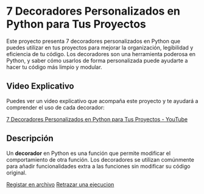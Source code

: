 # 7 Decoradores Personalizados en Python para Tus Proyectos

Este proyecto presenta 7 decoradores personalizados en Python que puedes utilizar en tus proyectos para mejorar la organización, legibilidad y eficiencia de tu código. Los decoradores son una herramienta poderosa en Python, y saber cómo usarlos de forma personalizada puede ayudarte a hacer tu código más limpio y modular.

## Video Explicativo

Puedes ver un video explicativo que acompaña este proyecto y te ayudará a comprender el uso de cada decorador:

[7 Decoradores Personalizados en Python para Tus Proyectos - YouTube](https://www.youtube.com/watch?v=iarFwWYsCoc)

## Descripción

Un **decorador** en Python es una función que permite modificar el comportamiento de otra función. Los decoradores se utilizan comúnmente para añadir funcionalidades extra a las funciones sin modificar su código original.

[Registar en archivo](registrar_en_archivo.py)
[Retrazar una ejecucion](retraso.py)


